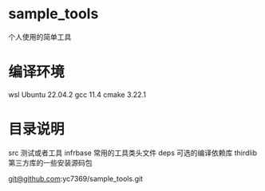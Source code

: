 # sample_tools
个人使用的简单工具

# 编译环境
wsl Ubuntu 22.04.2
gcc 11.4
cmake 3.22.1

# 目录说明
src 测试或者工具
infrbase 常用的工具类头文件
deps 可选的编译依赖库
thirdlib 第三方库的一些安装源码包

git@github.com:yc7369/sample_tools.git